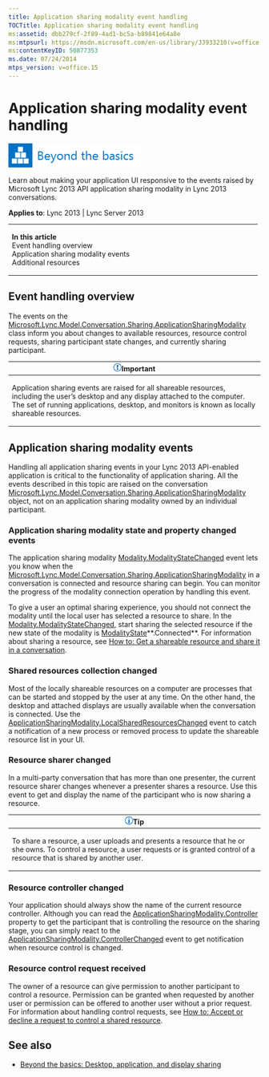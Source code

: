 ```yaml
---
title: Application sharing modality event handling
TOCTitle: Application sharing modality event handling
ms:assetid: dbb279cf-2f89-4ad1-bc5a-b89841e64a8e
ms:mtpsurl: https://msdn.microsoft.com/en-us/library/JJ933210(v=office.15)
ms:contentKeyID: 50877353
ms.date: 07/24/2014
mtps_version: v=office.15
---
```


# Application sharing modality event handling

![Beyond the basics topic](images/JJ937254.mod_icon_beyondbasics_long(Office.15).png "Beyond the basics topic")

Learn about making your application UI responsive to the events raised by Microsoft Lync 2013 API application sharing modality in Lync 2013 conversations.



**Applies to**: Lync 2013 | Lync Server 2013

<table>
<colgroup>
<col style="width: 50%" />
<col style="width: 50%" />
</colgroup>
<tbody>
<tr class="odd">
<td><p><strong>In this article</strong><br />
Event handling overview<br />
Application sharing modality events<br />
Additional resources</p></td>
<td><p></p></td>
</tr>
</tbody>
</table>

## Event handling overview

The events on the [Microsoft.Lync.Model.Conversation.Sharing.ApplicationSharingModality](https://msdn.microsoft.com/en-us/library/jj275536\(v=office.15\)) class inform you about changes to available resources, resource control requests, sharing participant state changes, and currently sharing participant.

<table>
<colgroup>
<col style="width: 100%" />
</colgroup>
<thead>
<tr class="header">
<th><img src="images/JJ933089.alert_caution(Office.15).gif" title="Important note" alt="Important note" /><strong>Important</strong></th>
</tr>
</thead>
<tbody>
<tr class="odd">
<td><p>Application sharing events are raised for all shareable resources, including the user’s desktop and any display attached to the computer. The set of running applications, desktop, and monitors is known as locally shareable resources.</p></td>
</tr>
</tbody>
</table>

## Application sharing modality events

Handling all application sharing events in your Lync 2013 API-enabled application is critical to the functionality of application sharing. All the events described in this topic are raised on the conversation [Microsoft.Lync.Model.Conversation.Sharing.ApplicationSharingModality](https://msdn.microsoft.com/en-us/library/jj275536\(v=office.15\)) object, not on an application sharing modality owned by an individual participant.

### Application sharing modality state and property changed events

The application sharing modality [Modality.ModalityStateChanged](https://msdn.microsoft.com/en-us/library/jj278080\(v=office.15\)) event lets you know when the [Microsoft.Lync.Model.Conversation.Sharing.ApplicationSharingModality](https://msdn.microsoft.com/en-us/library/jj275536\(v=office.15\)) in a conversation is connected and resource sharing can begin. You can monitor the progress of the modality connection operation by handling this event.

To give a user an optimal sharing experience, you should not connect the modality until the local user has selected a resource to share. In the [Modality.ModalityStateChanged](https://msdn.microsoft.com/en-us/library/jj278080\(v=office.15\)), start sharing the selected resource if the new state of the modality is [ModalityState](https://msdn.microsoft.com/en-us/library/jj293265\(v=office.15\))**.Connected**. For information about sharing a resource, see [How to: Get a shareable resource and share it in a conversation](how-to-get-a-shareable-resource-and-share-it-in-a-conversation.md).

### Shared resources collection changed

Most of the locally shareable resources on a computer are processes that can be started and stopped by the user at any time. On the other hand, the desktop and attached displays are usually available when the conversation is connected. Use the [ApplicationSharingModality.LocalSharedResourcesChanged](https://msdn.microsoft.com/en-us/library/jj276856\(v=office.15\)) event to catch a notification of a new process or removed process to update the shareable resource list in your UI.

### Resource sharer changed

In a multi-party conversation that has more than one presenter, the current resource sharer changes whenever a presenter shares a resource. Use this event to get and display the name of the participant who is now sharing a resource.

<table>
<colgroup>
<col style="width: 100%" />
</colgroup>
<thead>
<tr class="header">
<th><img src="images/JJ933112.alert_note(Office.15).gif" title="Tip" alt="Tip" /><strong>Tip</strong></th>
</tr>
</thead>
<tbody>
<tr class="odd">
<td><p>To share a resource, a user uploads and presents a resource that he or she owns. To control a resource, a user requests or is granted control of a resource that is shared by another user.</p></td>
</tr>
</tbody>
</table>

### Resource controller changed

Your application should always show the name of the current resource controller. Although you can read the [ApplicationSharingModality.Controller](https://msdn.microsoft.com/en-us/library/jj266020\(v=office.15\)) property to get the participant that is controlling the resource on the sharing stage, you can simply react to the [ApplicationSharingModality.ControllerChanged](https://msdn.microsoft.com/en-us/library/jj293289\(v=office.15\)) event to get notification when resource control is changed.

### Resource control request received

The owner of a resource can give permission to another participant to control a resource. Permission can be granted when requested by another user or permission can be offered to another user without a prior request. For information about handling control requests, see [How to: Accept or decline a request to control a shared resource](how-to-accept-or-decline-a-request-to-control-a-shared-resource.md).

## See also

  - [Beyond the basics: Desktop, application, and display sharing](beyond-the-basics-desktop-application-and-display-sharing.md)

